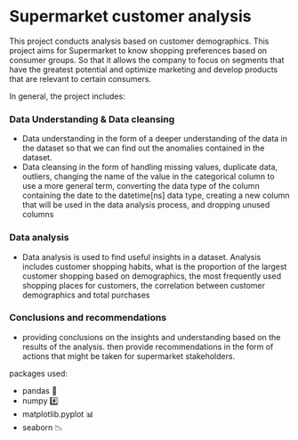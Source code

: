 # Supermarket customer analysis

This project conducts analysis based on customer demographics. This project aims for Supermarket to know shopping preferences based on consumer groups. So that it allows the company to focus on segments that have the greatest potential and optimize marketing and develop products that are relevant to certain consumers.

In general, the project includes:

### Data Understanding & Data cleansing
- Data understanding in the form of a deeper understanding of the data in the dataset so that we can find out the anomalies contained in the dataset.
- Data cleansing in the form of handling missing values, duplicate data, outliers, changing the name of the value in the categorical column to use a more general term, converting the data type of the column containing the date to the datetime[ns] data type, creating a new column that will be used in the data analysis process, and dropping unused columns
### Data analysis 
- Data analysis is used to find useful insights in a dataset. Analysis includes customer shopping habits, what is the proportion of the largest customer shopping based on demographics, the most frequently used shopping places for customers, the correlation between customer demographics and total purchases
### Conclusions and recommendations
- providing conclusions on the insights and understanding based on the results of the analysis. then provide recommendations in the form of actions that might be taken for supermarket stakeholders.

packages used:
- pandas 🐼
- numpy #️⃣
- matplotlib.pyplot 📊
- seaborn 📉
